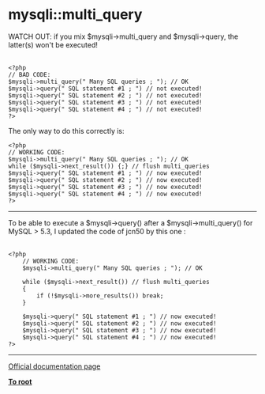 # mysqli::multi_query



WATCH OUT: if you mix $mysqli-&gt;multi_query and $mysqli-&gt;query, the latter(s) won&apos;t be executed!<br><br>

```
<?php
// BAD CODE:
$mysqli->multi_query(" Many SQL queries ; "); // OK
$mysqli->query(" SQL statement #1 ; ") // not executed!
$mysqli->query(" SQL statement #2 ; ") // not executed!
$mysqli->query(" SQL statement #3 ; ") // not executed!
$mysqli->query(" SQL statement #4 ; ") // not executed!
?>
```


The only way to do this correctly is:



```
<?php
// WORKING CODE:
$mysqli->multi_query(" Many SQL queries ; "); // OK
while ($mysqli->next_result()) {;} // flush multi_queries
$mysqli->query(" SQL statement #1 ; ") // now executed!
$mysqli->query(" SQL statement #2 ; ") // now executed!
$mysqli->query(" SQL statement #3 ; ") // now executed!
$mysqli->query(" SQL statement #4 ; ") // now executed!
?>
```
  

---

To be able to execute a $mysqli-&gt;query() after a $mysqli-&gt;multi_query() for MySQL &gt; 5.3, I updated the code of jcn50 by this one :<br><br>

```
<?php
    // WORKING CODE:
    $mysqli->multi_query(" Many SQL queries ; "); // OK

    while ($mysqli->next_result()) // flush multi_queries
    {
        if (!$mysqli->more_results()) break;
    }

    $mysqli->query(" SQL statement #1 ; ") // now executed!
    $mysqli->query(" SQL statement #2 ; ") // now executed!
    $mysqli->query(" SQL statement #3 ; ") // now executed!
    $mysqli->query(" SQL statement #4 ; ") // now executed!
?>
```
  

---

[Official documentation page](https://www.php.net/manual/en/mysqli.multi-query.php)

**[To root](/README.md)**